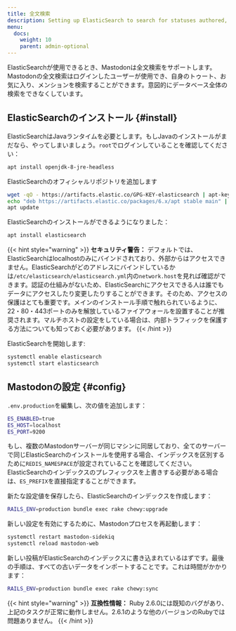 ```yaml
---
title: 全文検索
description: Setting up ElasticSearch to search for statuses authored, favourited, or mentioned in.
menu:
  docs:
    weight: 10
    parent: admin-optional
---
```


ElasticSearchが使用できるとき、Mastodonは全文検索をサポートします。Mastodonの全文検索はログインしたユーザーが使用でき、自身のトゥート、お気に入り、メンションを検索することができます。意図的にデータベース全体の検索をできなくしています。


## ElasticSearchのインストール {#install}

ElasticSearchはJavaランタイムを必要とします。もしJavaのインストールがまだなら、やってしまいましょう。`root`でログインしていることを確認してください：

```bash
apt install openjdk-8-jre-headless
```

ElasticSearchのオフィシャルリポジトリを追加します

```bash
wget -qO - https://artifacts.elastic.co/GPG-KEY-elasticsearch | apt-key add -
echo "deb https://artifacts.elastic.co/packages/6.x/apt stable main" | tee -a /etc/apt/sources.list.d/elastic-6.x.list
apt update
```

ElasticSearchのインストールができるようになりました：

```bash
apt install elasticsearch
```

{{< hint style="warning" >}}
**セキュリティ警告：** デフォルトでは、ElasticSearchはlocalhostのみにバインドされており、外部からはアクセスできません。ElasticSearchがどのアドレスにバインドしているかは`/etc/elasticsearch/elasticsearch.yml`内の`network.host`を見れば確認ができます。認証の仕組みがないため、ElasticSearchにアクセスできる人は誰でもデータにアクセスしたり変更したりすることができます。そのため、アクセスの保護はとても重要です。メインのインストール手順で触れられているように、22・80・443ポートのみを解放しているファイアウォールを設置することが推奨されます。マルチホストの設定をしている場合は、内部トラフィックを保護する方法についても知っておく必要があります。
{{< /hint >}}

ElasticSearchを開始します:

```bash
systemctl enable elasticsearch
systemctl start elasticsearch
```

## Mastodonの設定 {#config}

`.env.production`を編集し、次の値を追加します：

```bash
ES_ENABLED=true
ES_HOST=localhost
ES_PORT=9200
```

もし、複数のMastodonサーバーが同じマシンに同居しており、全てのサーバーで同じElasticSearchのインストールを使用する場合、インデックスを区別するために`REDIS_NAMESPACE`が設定されていることを確認してください。ElasticSearchのインデックスのプレフィックスを上書きする必要がある場合は、`ES_PREFIX`を直接指定することができます。

新たな設定値を保存したら、ElasticSearchのインデックスを作成します：

```bash
RAILS_ENV=production bundle exec rake chewy:upgrade
```

新しい設定を有効にするために、Mastodonプロセスを再起動します：

```bash
systemctl restart mastodon-sidekiq
systemctl reload mastodon-web
```

新しい投稿がElasticSearchのインデックスに書き込まれているはずです。最後の手順は、すべての古いデータをインポートすることです。これは時間がかかります：

```bash
RAILS_ENV=production bundle exec rake chewy:sync
```

{{< hint style="warning" >}}
**互換性情報：** Ruby 2.6.0には既知のバグがあり、上記のタスクが正常に動作しません。2.6.1のような他のバージョンのRubyでは問題ありません。
{{< /hint >}}

